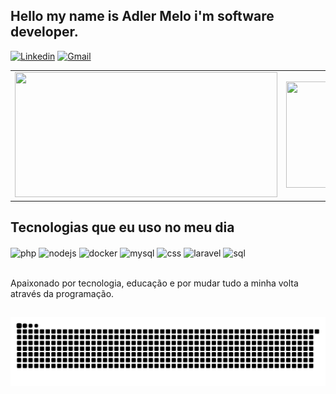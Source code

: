 ## Hello my name is Adler Melo i'm software developer.

[![Linkedin](https://img.shields.io/badge/LinkedIn-0077B5?style=for-the-badge&logo=linkedin&logoColor=white)](https://www.linkedin.com/in/adler-melo-02728a234/)
[![Gmail](https://img.shields.io/badge/Gmail-D14836?style=for-the-badge&logo=gmail&logoColor=white)](adlermelo.adm@gmail.com)

<table>
   <tr>
    <td>
      <img src="https://github-readme-stats.vercel.app/api?username=adlermelo&show_icons=true&layout=compact&theme=merko&count_private=true&include_all_commits=true" width="420" height="200">
    </td>
    <td>
      <img src="https://github-readme-stats.vercel.app/api/top-langs/?username=adlermelo&hide_progress=true&layout=compact&theme=merko&langs_count=8" width="400" height="170">       
    </td>
  </tr>
</table>

## Tecnologias que eu uso no meu dia

<div style="display: inline_block">
     
  <img align="center" alt="php" src="https://img.shields.io/badge/PHP-777BB4?style=for-the-badge&logo=php&logoColor=white" />
  <img align="center" alt="nodejs" src="https://img.shields.io/badge/Node.js-43853D?style=for-the-badge&logo=node.js&logoColor=white" />
  <img align="center" alt="docker" src="https://img.shields.io/badge/Docker-2496ED?style=for-the-badge&logo=docker&logoColor=white" />
  <img align="center" alt="mysql" src="https://img.shields.io/badge/MySQL-00000F?style=for-the-badge&logo=mysql&logoColor=white" />
  <img align="center" alt="css" src="https://img.shields.io/badge/CSS3-1572B6?style=for-the-badge&logo=css3&logoColor=white" />
  <img align="center" alt="laravel" src="https://img.shields.io/badge/Laravel-FF2D20?style=for-the-badge&logo=laravel&logoColor=white" />
  <img align="center" alt="sql" src="https://img.shields.io/badge/SQL-4479A1?style=for-the-badge&logo=MySQL&logoColor=white" />
    
</div><br/>

Apaixonado por tecnologia, educação e por mudar tudo a minha volta através da programação.

  ##
 
<div> 

  ![Snake animation](https://github.com/adlermelo/adlermelo/blob/master/svg/github-contribution-grid-snake.svg)

</div>
